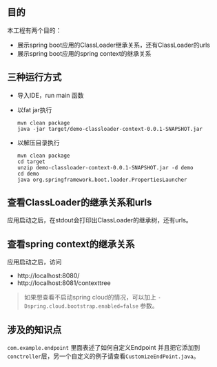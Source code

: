 

## 目的

本工程有两个目的：

* 展示spring boot应用的ClassLoader继承关系，还有ClassLoader的urls
* 展示spring boot应用的spring context的继承关系

## 三种运行方式

* 导入IDE，run main 函数
* 以fat jar执行

    ```
    mvn clean package
    java -jar target/demo-classloader-context-0.0.1-SNAPSHOT.jar
    ```

* 以解压目录执行

    ```
    mvn clean package
    cd target
    unzip demo-classloader-context-0.0.1-SNAPSHOT.jar -d demo
    cd demo
    java org.springframework.boot.loader.PropertiesLauncher
    ```

## 查看ClassLoader的继承关系和urls

应用启动之后，在stdout会打印出ClassLoader的继承树，还有urls。

## 查看spring context的继承关系

应用启动之后，访问

* http://localhost:8080/
* http://localhost:8081/contexttree

> 如果想查看不启动spring cloud的情况，可以加上 `-Dspring.cloud.bootstrap.enabled=false` 参数。

## 涉及的知识点

`com.example.endpoint` 里面表述了如何自定义Endpoint 并且把它添加到`conctroller`层，另一个自定义的例子请查看`CustomizeEndPoint.java`。